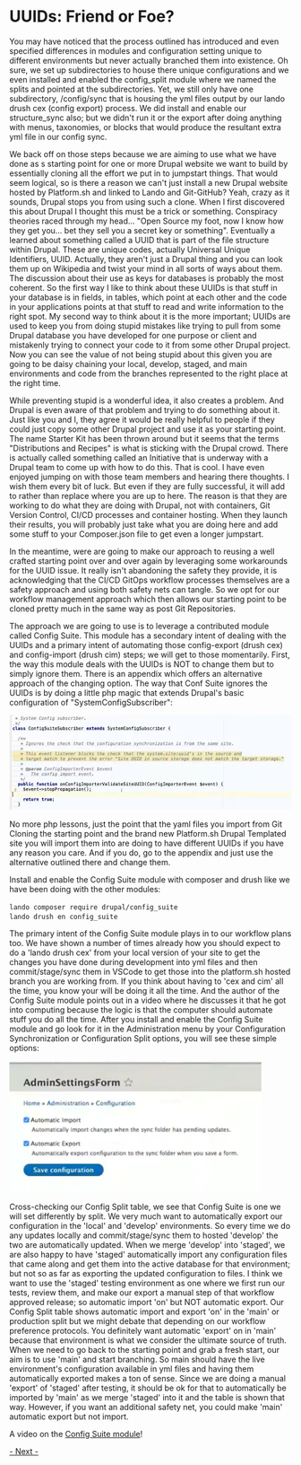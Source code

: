
# UUIDs: Friend or Foe?

You may have noticed that the process outlined has introduced and even specified differences in modules and configuration setting unique to different environments but never actually branched them into existence.  Oh sure, we set up subdirectories to house there unique configurations and we even installed and enabled the config_split module where we named the splits and pointed at the subdirectories.  Yet, we still only have one subdirectory, /config/sync that is housing the yml files output by our lando drush cex (config export) process.  We did install and enable our structure_sync also; but we didn't run it or the export after doing anything with menus, taxonomies, or blocks that would produce the resultant extra yml file in our config sync. 

We back off on those steps because we are aiming to use what we have done as s starting point for one or more Drupal website we want to build by essentially cloning all the effort we put in to jumpstart things.  That would seem logical, so is there a reason we can't just install a new Drupal website hosted by Platform.sh and linked to Lando and Git-GitHub?  Yeah, crazy as it sounds, Drupal stops you from using such a clone.  When I first discovered this about Drupal I thought this must be a trick or something.  Conspiracy theories raced through my head… "Open Source my foot, now I know how they get you… bet they sell you a secret key or something".  Eventually a learned about something called a UUID that is part of the file structure within Drupal.  These are unique codes, actually Universal Unique Identifiers, UUID.   Actually, they aren't just a Drupal thing and you can look them up on Wikipedia and twist your mind in all sorts of ways about them.  The discussion about their use as keys for databases is probably the most coherent.  So the first way I like to think about these UUIDs is that stuff in your database is in fields, in tables, which point at each other and the code in your applications points at that stuff to read and write information to the right spot.  My second way to think about it is the more important; UUIDs are used to keep you from doing stupid mistakes like trying to pull from some Drupal database you have developed for one purpose or client and mistakenly trying to connect your code to it from some other Drupal project.  Now you can see the value of not being stupid about this given you are going to be daisy chaining your local, develop, staged, and main environments and code from the branches represented to the right place at the right time.

While preventing stupid is a wonderful idea, it also creates a problem.  And Drupal is even aware of that problem and trying to do something about it.  Just like you and I, they agree it would be really helpful to people if they could just copy some other Drupal project and use it as your starting point.  The name Starter Kit has been thrown around but it seems that the terms "Distributions and Recipes" is what is sticking with the Drupal crowd.  There is actually called something called an Initiative that is underway with a Drupal team to come up with how to do this.  That is cool.  I have even enjoyed jumping on with those team members and hearing there thoughts.  I wish them every bit of luck. But even if they are fully successful, it will add to rather than replace where you are up to here.  The reason is that they are working to do what they are doing with Drupal, not with containers, Git Version Control, CI/CD processes and container hosting.  When they launch their results, you will probably just take what you are doing here and add some stuff to your Composer.json file to get even a longer jumpstart.

In the meantime, were are going to make our approach to reusing a well crafted starting point over and over again by leveraging some workarounds for the UUID issue.  It really isn't abandoning the safety they provide, it is acknowledging that the CI/CD GitOps workflow processes themselves are a safety approach and using both safety nets can tangle.  So we opt for our workflow management approach which then allows our starting point to be cloned pretty much in the same way as post Git Repositories.

The approach we are going to use is to leverage a contributed module called Config Suite.  This module has a secondary intent of dealing with the UUIDs and a primary intent of automating those config-export (drush cex) and config-import (drush cim) steps; we will get to those momentarily.  First, the way this module deals with the UUIDs is NOT to change them but to simply ignore them.  There is an appendix which offers an alternative approach of the changing option.  The way that Conf Suite ignores the UUIDs is by doing a little php magic that extends Drupal's basic configuration of "SystemConfigSubscriber": 

<img src="../cicd/captures/UUID1.png"  width="700">

No more php lessons, just the point that the yaml files you import from Git Cloning the starting point and the brand new Platform.sh Drupal Templated site you will import them into are doing to have different UUIDs if you have any reason you care.  And if you do, go to the appendix and just use the alternative outlined there and change them. 

Install and enable the Config Suite module with composer and drush like we have been doing with the other modules:

`lando composer require drupal/config_suite`<br>
`lando drush en config_suite`

The primary intent of the Config Suite module plays in to our workflow plans too.  We have shown a number of times already how you should expect to do a 'lando drush cex' from your local version of your site to get the changes you have done during development into yml files and then commit/stage/sync them in VSCode to get those into the platform.sh hosted branch you are working from.  If you think about having to 'cex and cim' all the time, you know your will be doing it all the time.  And the author of the Config Suite module points out in a video where he discusses it that he got into computing because the logic is that the computer should automate stuff you do all the time.  After you install and enable the Config Suite module and go look for it in the Administration menu by your Configuration Synchronization or Configuration Split options, you will see these simple options:

<img src="../cicd/captures/UUID2.png"  width="450">

Cross-checking our Config Split table, we see that Config Suite is one we will set differently by split.  We very much want to automatically export our configuration in the 'local' and 'develop' environments. So every time we do any updates locally and commit/stage/sync them to hosted 'develop' the two are automatically updated.  When we merge 'develop' into 'staged', we are also happy to have 'staged' automatically import any configuration files that came along and get them into the active database for that environment; but not so as far as exporting the updated configuration to files.  I think we want to use the 'staged' testing environment as one where we first run our tests, review them, and make our export a manual step of that workflow approved release; so automatic import 'on' but NOT automatic export.  Our Config Split table shows automatic import and export 'on' in the 'main' or production split but we might debate that depending on our workflow preference protocols.  You definitely want automatic 'export' on in 'main'  because that environment is what we consider the ultimate source of truth.  When we need to go back to the starting point and grab a fresh start, our aim is to use 'main' and start branching.  So main should have the live environment's configuration available in yml files and having them automatically exported makes a ton of sense.  Since we are doing a manual 'export'  of 'staged' after testing, it should be ok for that to automatically be imported by 'main' as we merge 'staged' into it and the table is shown that way.  However, if you want an additional safety net, you could make 'main' automatic export but not import.

A video on the [Config Suite module](https://www.youtube.com/watch?v=02IJGgGPBAw&t=112s)!


[- Next -]()
